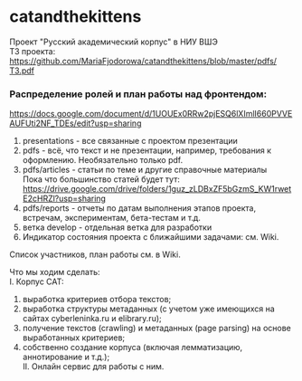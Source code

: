 # catandthekittens
Проект "Русский академический корпус" в НИУ ВШЭ  
ТЗ проекта: https://github.com/MariaFjodorowa/catandthekittens/blob/master/pdfs/ТЗ.pdf

### Распределение ролей и план работы над фронтендом:  
https://docs.google.com/document/d/1UOUEx0RRw2pjESQ6lXImlI660PVVEAUFUti2NF_TDEs/edit?usp=sharing

1. presentations - все связанные с проектом презентации
2. pdfs - всё, что текст и не презентации, например, требования к оформлению. Необязательно только pdf.
3. pdfs/articles - статьи по теме и другие справочные материалы  
Пока что большинство статей будет тут: https://drive.google.com/drive/folders/1guz_zLDBxZF5bGzmS_KW1rwetE2cHRZl?usp=sharing
4. pdfs/reports -  отчеты по датам выполнения этапов проекта, встречам, экспериментам, бета-тестам и т.д.
5. ветка develop - отдельная ветка для разработки
6. Индикатор состояния проекта с ближайшими задачами: см. Wiki.

Список участников, план работы см. в Wiki.

Что мы ходим сделать:  
I. Корпус CAT:
  1. выработка критериев отбора текстов;
  2. выработка структуры метаданных (с учетом уже имеющихся на сайтах cyberleninka.ru и elibrary.ru);
  3. получение текстов (crawling) и метаданных (page parsing) на основе выработанных критериев;
  4. собственно создание корпуса (включая лемматизацию, аннотирование и т.д.);  
II. Онлайн сервис для работы с ним.
